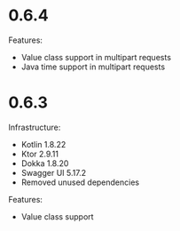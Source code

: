 # 0.6.4
Features:
- Value class support in multipart requests
- Java time support in multipart requests

# 0.6.3
Infrastructure:
- Kotlin 1.8.22
- Ktor 2.9.11
- Dokka 1.8.20
- Swagger UI 5.17.2
- Removed unused dependencies

Features:
- Value class support